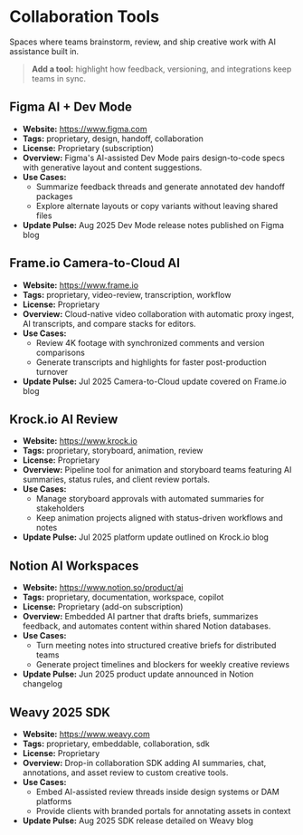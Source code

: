 # Collaboration Tools

Spaces where teams brainstorm, review, and ship creative work with AI assistance built in.

> **Add a tool:** highlight how feedback, versioning, and integrations keep teams in sync.

## Figma AI + Dev Mode
- **Website:** https://www.figma.com
- **Tags:** proprietary, design, handoff, collaboration
- **License:** Proprietary (subscription)
- **Overview:** Figma's AI-assisted Dev Mode pairs design-to-code specs with generative layout and content suggestions.
- **Use Cases:**
  - Summarize feedback threads and generate annotated dev handoff packages
  - Explore alternate layouts or copy variants without leaving shared files
- **Update Pulse:** Aug 2025 Dev Mode release notes published on Figma blog

## Frame.io Camera-to-Cloud AI
- **Website:** https://www.frame.io
- **Tags:** proprietary, video-review, transcription, workflow
- **License:** Proprietary
- **Overview:** Cloud-native video collaboration with automatic proxy ingest, AI transcripts, and compare stacks for editors.
- **Use Cases:**
  - Review 4K footage with synchronized comments and version comparisons
  - Generate transcripts and highlights for faster post-production turnover
- **Update Pulse:** Jul 2025 Camera-to-Cloud update covered on Frame.io blog

## Krock.io AI Review
- **Website:** https://www.krock.io
- **Tags:** proprietary, storyboard, animation, review
- **License:** Proprietary
- **Overview:** Pipeline tool for animation and storyboard teams featuring AI summaries, status rules, and client review portals.
- **Use Cases:**
  - Manage storyboard approvals with automated summaries for stakeholders
  - Keep animation projects aligned with status-driven workflows and notes
- **Update Pulse:** Jul 2025 platform update outlined on Krock.io blog

## Notion AI Workspaces
- **Website:** https://www.notion.so/product/ai
- **Tags:** proprietary, documentation, workspace, copilot
- **License:** Proprietary (add-on subscription)
- **Overview:** Embedded AI partner that drafts briefs, summarizes feedback, and automates content within shared Notion databases.
- **Use Cases:**
  - Turn meeting notes into structured creative briefs for distributed teams
  - Generate project timelines and blockers for weekly creative reviews
- **Update Pulse:** Jun 2025 product update announced in Notion changelog

## Weavy 2025 SDK
- **Website:** https://www.weavy.com
- **Tags:** proprietary, embeddable, collaboration, sdk
- **License:** Proprietary
- **Overview:** Drop-in collaboration SDK adding AI summaries, chat, annotations, and asset review to custom creative tools.
- **Use Cases:**
  - Embed AI-assisted review threads inside design systems or DAM platforms
  - Provide clients with branded portals for annotating assets in context
- **Update Pulse:** Aug 2025 SDK release detailed on Weavy blog
